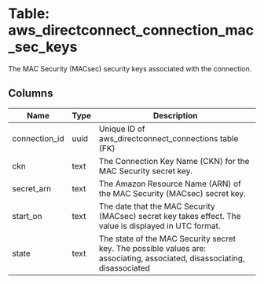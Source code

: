 
# Table: aws_directconnect_connection_mac_sec_keys
The MAC Security (MACsec) security keys associated with the connection.
## Columns
| Name        | Type           | Description  |
| ------------- | ------------- | -----  |
|connection_id|uuid|Unique ID of aws_directconnect_connections table (FK)|
|ckn|text|The Connection Key Name (CKN) for the MAC Security secret key.|
|secret_arn|text|The Amazon Resource Name (ARN) of the MAC Security (MACsec) secret key.|
|start_on|text|The date that the MAC Security (MACsec) secret key takes effect. The value is displayed in UTC format.|
|state|text|The state of the MAC Security secret key. The possible values are: associating, associated, disassociating, disassociated|
